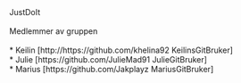 <div class="center" style="width: auto; margin-left: auto; margin-right: auto;">JustDoIt</div>
<br>
Medlemmer av gruppen
<br>
<br>
* Keilin 
[http://https://github.com/khelina92 KeilinsGitBruker]
<br>
* Julie
[https://github.com/JulieMad91 JulieGitBruker]
<br>
* Marius 
[https://github.com/Jakplayz MariusGitBruker]
